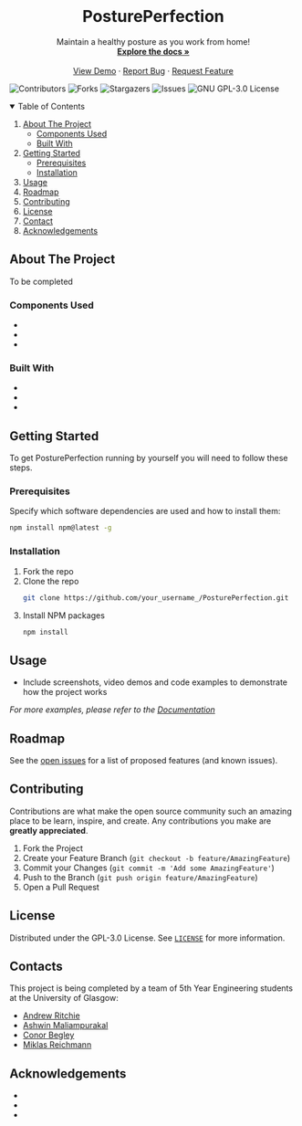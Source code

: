 <!-- PROJECT LOGO -->
<br />
<p align="center">
  <h1 align="center">PosturePerfection</h1>

  <p align="center">
    Maintain a healthy posture as you work from home!
    <br />
    <a href="https://github.com/ESE-Peasy/PosturePerfection"><strong>Explore the docs »</strong></a>
    <br />
    <br />
    <a href="https://github.com/ESE-Peasy/PosturePerfection">View Demo</a>
    ·
    <a href="https://github.com/ESE-Peasy/PosturePerfection/issues">Report Bug</a>
    ·
    <a href="https://github.com/ESE-Peasy/PosturePerfection/issues">Request Feature</a>
  </p>
</p>

![Contributors](https://img.shields.io/github/contributors/ESE-Peasy/PosturePerfection.svg?style=for-the-badge)
![Forks](https://img.shields.io/github/forks/ESE-Peasy/PosturePerfection.svg?style=for-the-badge)
![Stargazers](https://img.shields.io/github/stars/ESE-Peasy/PosturePerfection.svg?style=for-the-badge)
![Issues](https://img.shields.io/github/issues/ESE-Peasy/PosturePerfection.svg?style=for-the-badge)
![GNU GPL-3.0 License](https://img.shields.io/github/license/ESE-Peasy/PosturePerfection.svg?style=for-the-badge)

<!-- TABLE OF CONTENTS -->
<details open="open">
  <summary>Table of Contents</summary>
  <ol>
    <li>
      <a href="#about-the-project">About The Project</a>
      <ul>
        <li><a href="#components-used">Components Used</a></li>
        <li><a href="#built-with">Built With</a></li>
      </ul>
    </li>
    <li>
      <a href="#getting-started">Getting Started</a>
      <ul>
        <li><a href="#prerequisites">Prerequisites</a></li>
        <li><a href="#installation">Installation</a></li>
      </ul>
    </li>
    <li><a href="#usage">Usage</a></li>
    <li><a href="#roadmap">Roadmap</a></li>
    <li><a href="#contributing">Contributing</a></li>
    <li><a href="#license">License</a></li>
    <li><a href="#contact">Contact</a></li>
    <li><a href="#acknowledgements">Acknowledgements</a></li>
  </ol>
</details>



<!-- ABOUT THE PROJECT -->
## About The Project

To be completed

### Components Used

*
*
*
### Built With

* <!-- [Bootstrap](https://getbootstrap.com) -->
* <!-- [JQuery](https://jquery.com) -->
* <!-- [Laravel](https://laravel.com) -->


<!-- GETTING STARTED -->
## Getting Started

To get PosturePerfection running by yourself you will need to follow these steps.

### Prerequisites

Specify which software dependencies are used and how to install them:

  ```sh
  npm install npm@latest -g
  ```

### Installation

1. Fork the repo
2. Clone the repo
   ```sh
   git clone https://github.com/your_username_/PosturePerfection.git
   ```
3. Install NPM packages
   ```sh
   npm install
   ```


<!-- USAGE EXAMPLES -->
## Usage

* Include screenshots, video demos and code examples to demonstrate how the project works

_For more examples, please refer to the [Documentation](https://example.com)_


<!-- ROADMAP -->
## Roadmap

See the [open issues](https://github.com/ESE-Peasy/PosturePerfection/issues) for a list of proposed features (and known issues).


<!-- CONTRIBUTING -->
## Contributing

Contributions are what make the open source community such an amazing place to be learn, inspire, and create. Any contributions you make are **greatly appreciated**.

1. Fork the Project
2. Create your Feature Branch (`git checkout -b feature/AmazingFeature`)
3. Commit your Changes (`git commit -m 'Add some AmazingFeature'`)
4. Push to the Branch (`git push origin feature/AmazingFeature`)
5. Open a Pull Request


<!-- LICENSE -->
## License

Distributed under the GPL-3.0 License. See [`LICENSE`](https://github.com/ESE-Peasy/PosturePerfection/blob/main/LICENSE) for more information.


<!-- CONTACT -->
## Contacts

This project is being completed by a team of 5th Year Engineering students at the University of Glasgow:

* [Andrew Ritchie](https://github.com/Andrew-Ritchie) 
* [Ashwin Maliampurakal](https://github.com/Ashwin-MJ)
* [Conor Begley](https://github.com/C-Begley)
* [Miklas Reichmann](https://github.com/miklasr)



<!-- ACKNOWLEDGEMENTS -->
## Acknowledgements
* 
* 
* 